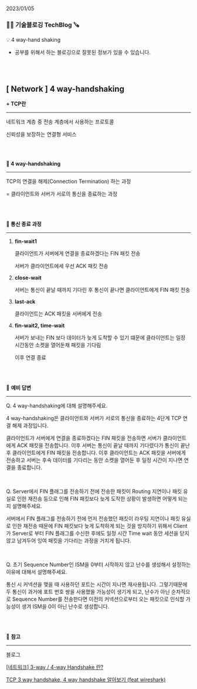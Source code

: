 2023/01/05

### 🧑‍💻 **기술블로깅 TechBlog** 🪚

<aside>
💡 4 way-hand shaking

</aside>

* 공부를 위해서 하는 블로깅으로 잘못된 정보가 있을 수 있습니다.

<br><br>

## [ Network ] 4 way-handshaking

**+ TCP란**

---

네트워크 계층 중 전송 계층에서 사용하는 프로토콜

신뢰성을 보장하는 연결형 서비스

<br><br>

**🔩 4 way-handshaking**

---

TCP의 연결을 해제(Connection Termination) 하는 과정

= 클라이언트와 서버가 서로의 통신을 종료하는 과정

<br><br>

**🔩 통신 종료 과정**

---

1. **fin-wait1**
    
    클라이언트가 서버에게 연결을 종료하겠다는 FIN 패킷 전송
    
    서버가 클라이언트에세 우선 ACK 패킷 전송
    
2. **close-wait**
    
    서버는 통신이 끝날 때까지 기다린 후 통신이 끝나면 클라이언트에게 FIN 패킷 전송
    
3. **last-ack**
    
    클라이언트는 ACK 패킷을 서버에게 전송
    
4. **fin-wait2, time-wait**
    
    서버가 보내는 FIN 보다 데이터가 늦게 도착할 수 있기 떄문에 클라이언트는 일정 시간동안 소켓을 열어둔채 패킷을 기다림
    
    이후 연결 종료
    

<br><br>

🔩 **예비 답변**

---

Q. 4 way-handshaking에 대해 설명해주세요.

4 way-handshaking은 클라이언트와 서버가 서로의 통신을 종료하는 4단계 TCP 연결 해제 과정입니다. 

클라이언트가 서버에게 연결을 종료하겠다는 FIN 패킷을 전송하면 서버가 클라이언트에게 ACK 패킷을 전송합니다. 이후 서버는 통신이 끝날 때까지 기다렸다가 통신이 끝난 후 클라이언트에게 FIN 패킷을 전송합니다. 이후 클라이언트는 ACK 패킷을 서버에게 전송하고 서버는 후속 데이터를 기다리는 동안 소켓을 열어둔 후 일정 시간이 지나면 연결을 종료합니다.

<br>

Q. Server에서 FIN 플래그를 전송하기 전에 전송한 패킷이 Routing 지연이나 패킷 유실로 인한 재전송 등으로 인해 FIN 패킷보다 늦게 도작한 상황이 발생하면 어떻게 되는지 설명해주세요.

서버에서 FIN 플래그를 전송하기 전에 먼저 전송했던 패킷이 라우팅 지연이나 패킷 유실로 인한 재전송 때문에 FIN 패킷보다 늦게 도착하게 되는 것을 방지하기 위해서 Client가 Server로 부터 FIN 플래그를 수신한 후에도 일정 시간 Time wait 동안 세션을 닫지 않고 남겨두어 잉여 패킷을 기다리는 과정을 거치게 됩니다.

<br>

Q. 초기 Sequence Number인 ISM을 0부터 시작하지 않고 난수를 생성해서 설정하는 이유에 대해서 설명해주세요.

통신 시 커넥션을 맺을 때 사용하던 포트는 시간이 지나면 재사용됩니다. 그렇기때문에 두 통신이 과거에 포트 번호 쌍을 사용했을 가능성이 생기게 되고, 난수가 아닌 순차적으로 Sequence Number를 전송한다면 이전의 커넥션으로부터 오는 패킷으로 인식할 가능성이 생겨 ISM을 0이 아닌 난수로 생성합니다.

<br><br>

🔩 **참고**

---

블로그

[[네트워크] 3-way / 4-way Handshake 란?](https://bangu4.tistory.com/74)

[TCP 3 way handshake, 4 way handshake 알아보기 (feat wireshark)](https://velog.io/@skyepodium/3-way-handshaking-4-way-handshaking)

<br><br>
